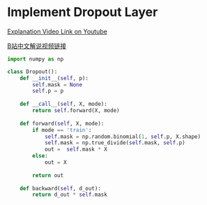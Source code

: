 # Implement Dropout Layer

[Explanation Video Link on Youtube](https://youtu.be/ljgbtQwIP8I)

[B站中文解说视频链接](https://www.bilibili.com/video/BV1au411d7eo?share\_source=copy\_web)

```python
import numpy as np

class Dropout():
    def __init__(self, p):
        self.mask = None
        self.p = p
    
    def __call__(self, X, mode):
        return self.forward(X, mode)
    
    def forward(self, X, mode):
        if mode == 'train':
            self.mask = np.random.binomial(1, self.p, X.shape)
            self.mask = np.true_divide(self.mask, self.p)
            out =  self.mask * X
        else:
            out = X
     
        return out
    
    def backward(self, d_out):
        return d_out * self.mask
```
